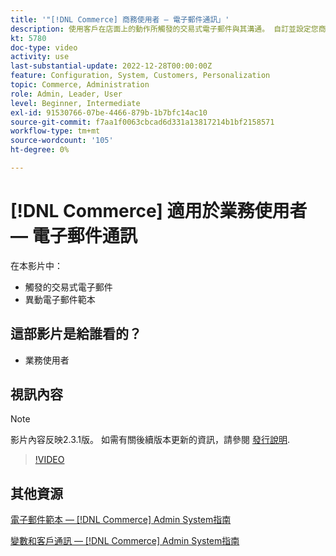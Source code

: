 ```yaml
---
title: '"[!DNL Commerce] 商務使用者 — 電子郵件通訊」'
description: 使用客戶在店面上的動作所觸發的交易式電子郵件與其溝通。 自訂並設定您商店的電子郵件範本。
kt: 5780
doc-type: video
activity: use
last-substantial-update: 2022-12-28T00:00:00Z
feature: Configuration, System, Customers, Personalization
topic: Commerce, Administration
role: Admin, Leader, User
level: Beginner, Intermediate
exl-id: 91530766-07be-4466-879b-1b7bfc14ac10
source-git-commit: f7aa1f0063cbcad6d331a13817214b1bf2158571
workflow-type: tm+mt
source-wordcount: '105'
ht-degree: 0%

---
```


# [!DNL Commerce] 適用於業務使用者 — 電子郵件通訊

在本影片中：

- 觸發的交易式電子郵件
- 異動電子郵件範本

## 這部影片是給誰看的？

- 業務使用者

## 視訊內容

>[!NOTE]
>
>影片內容反映2.3.1版。 如需有關後續版本更新的資訊，請參閱 [發行說明](https://experienceleague.adobe.com/docs/commerce-operations/release/notes/overview.html).

>[!VIDEO](https://video.tv.adobe.com/v/36190?quality=12&learn=on)

## 其他資源

[電子郵件範本 —  [!DNL Commerce] Admin System指南](https://experienceleague.adobe.com/docs/commerce-admin/systems/communications/email-templates.html)

[變數和客戶通訊 —  [!DNL Commerce] Admin System指南](https://experienceleague.adobe.com/docs/commerce-admin/systems/introduction.html#variables-and-customer-communications)
